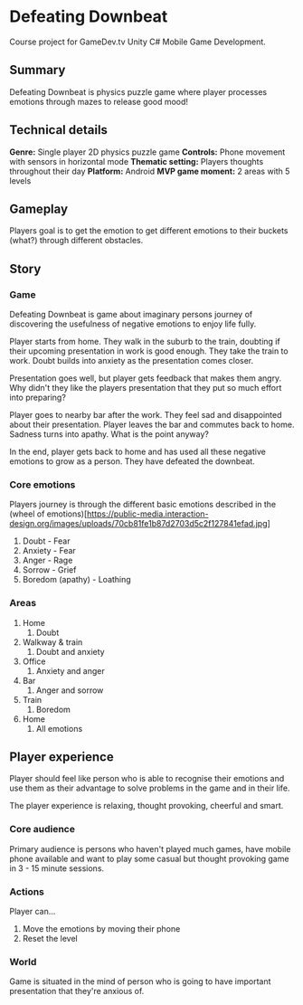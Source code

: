 # Defeating Downbeat

Course project for GameDev.tv Unity C# Mobile Game Development.

## Summary

Defeating Downbeat is physics puzzle game where player processes emotions through mazes to release good mood!

## Technical details

**Genre:** Single player 2D physics puzzle game
**Controls:** Phone movement with sensors in horizontal mode
**Thematic setting:** Players thoughts throughout their day
**Platform:** Android
**MVP game moment:** 2 areas with 5 levels

## Gameplay
Players goal is to get the emotion to get different emotions to their buckets (what?) through different obstacles.

## Story
### Game

Defeating Downbeat is game about imaginary persons journey of discovering the usefulness of negative emotions to enjoy life fully.

Player starts from home. They walk in the suburb to the train, doubting if their upcoming presentation in work is good enough. They take the train to work. Doubt builds into anxiety as the presentation comes closer.

Presentation goes well, but player gets feedback that makes them angry. Why didn't they like the players presentation that they put so much effort into preparing?

Player goes to nearby bar after the work. They feel sad and disappointed about their presentation. Player leaves the bar and commutes back to home. Sadness turns into apathy. What is the point anyway?

In the end, player gets back to home and has used all these negative emotions to grow as a person. They have defeated the downbeat.

### Core emotions

Players journey is through the different basic emotions described in the (wheel of emotions)[https://public-media.interaction-design.org/images/uploads/70cb81fe1b87d2703d5c2f127841efad.jpg]

1. Doubt - Fear
1. Anxiety - Fear
2. Anger - Rage
3. Sorrow - Grief
5. Boredom (apathy) - Loathing

### Areas

1. Home
   1. Doubt
2. Walkway & train
   1. Doubt and anxiety
3. Office
   1. Anxiety and anger
4. Bar
   1. Anger and sorrow
5. Train
   1. Boredom
6. Home
   1. All emotions

## Player experience

Player should feel like person who is able to recognise their emotions and use them as their advantage to solve problems in the game and in their life.

The player experience is relaxing, thought provoking, cheerful and smart.

### Core audience

Primary audience is persons who haven't played much games, have mobile phone available and want to play some casual but thought provoking game in 3 - 15 minute sessions.

### Actions

Player can...
1. Move the emotions by moving their phone
2. Reset the level

### World

Game is situated in the mind of person who is going to have important presentation that they're anxious of.
